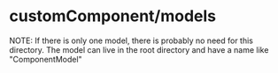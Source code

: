 # customComponent/models
NOTE: If there is only one model, there is probably no need for this directory. The model can live in the root directory and have a name like "ComponentModel"
